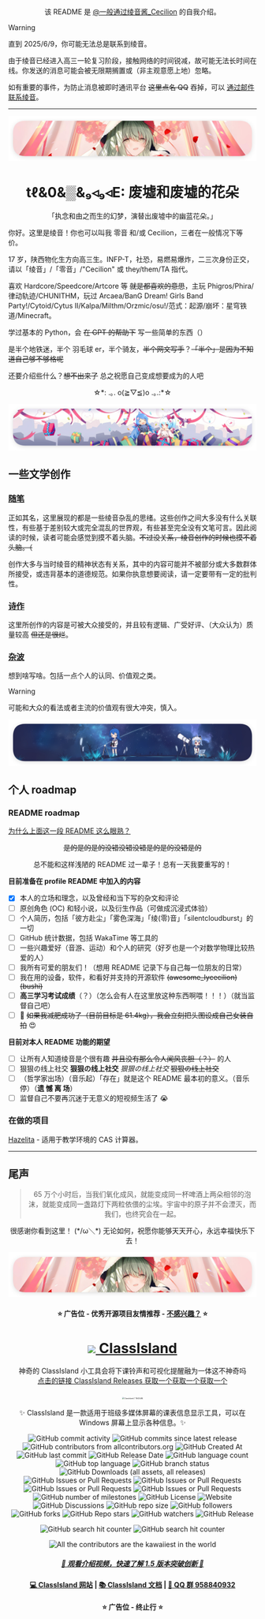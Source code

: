 <!--markdownlint-disable MD028 MD033 MD036 MD041-->

<div align="center">
该 README 是 <a href="https://github.com/LyCecilion">@一般通过绫音酱_Cecilion</a> 的自我介绍。<br>
</div>

> [!WARNING]
>
> 直到 2025/6/9，你可能无法总是联系到绫音。
>
> 由于绫音已经进入高三一轮复习阶段，接触网络的时间锐减，故可能无法长时间在线。你发送的消息可能会被无限期搁置或（非主观意愿上地）忽略。
>
> 如有重要的事件，为防止消息被即时通讯平台 ~~这里点名 QQ~~ 吞掉，可以 [通过邮件联系绫音](mailto:LyCecilion@outlook.com)。

---

<div align="center">

![绫音的 GitHub Profile 头图](assets/profile_banner.png)

# tℓ&0&▒&₉◃₉◃E: 废墟和废墟的花朵

「执念和由之而生的幻梦，演替出废墟中的幽蓝花朵。」

</div>

你好。这里是绫音！你也可以叫我 零音 和/或 Cecilion，三者在一般情况下等价。

17 岁，陕西物化生方向高三生。INFP-T，社恐，易燃易爆炸，二三次身份正交，请以「绫音」/「零音」/"Cecilion" 或 they/them/TA 指代。

喜欢 Hardcore/Speedcore/Artcore 等 ~~就是都喜欢的意思~~，主玩 Phigros/Phira/律动轨迹/CHUNITHM，玩过 Arcaea/BanG Dream! Girls Band Party!/Cytoid/Cytus II/Kalpa/Milthm/Orzmic/osu!/范式：起源/崩坏：星穹铁道/Minecraft。

学过基本的 Python，会 ~~在 GPT 的帮助下~~ 写一些简单的东西（）

是半个地铁迷，半个 羽毛球 er，半个骑友，~~半个网文写手~~？~~「半个」是因为不知道自己够不够格呢~~

还要介绍些什么？~~想不出来了~~ 总之祝愿自己变成想要成为的人吧

<div align="center">

☆\*: .｡. o(≧▽≦)o .｡.:\*☆

</div>

![文中分隔线 2](assets/division_line_2.png)

## 一些文学创作

### [随笔](subfiles/essays.md)

正如其名，这里展现的都是一些绫音杂乱的思绪。这些创作之间大多没有什么关联性，有些基于差别较大或完全混乱的世界观，有些甚至完全没有文笔可言。因此阅读的时候，读者可能会感觉到摸不着头脑。~~不过没关系，绫音创作的时候也摸不着头脑。（~~

创作大多与当时绫音的精神状态有关系，其中的内容可能并不被部分或大多数群体所接受，或违背基本的道德规范。如果你执意想要阅读，请一定要带有一定的批判性。

### [诗作](subfiles/poems.md)

这里所创作的内容是可被大众接受的，并且较有逻辑、广受好评、（大众认为）质量较高 ~~但还是很烂~~。

### [杂波](subfiles/thoughts.md)

想到啥写啥。包括一点个人的认同、价值观之类。

> [!WARNING]
> 可能和大众的看法或者主流的价值观有很大冲突，慎入。

![文中分隔线 1](assets/division_line_1.png)

## 个人 roadmap

### README roadmap

[为什么上面这一段 README 这么眼熟？](subfiles/why_README_seems_familiar.md)

</details>

<div align="center">

~~是的是的是的没错没错没错是的是的没错是的~~

总不能和这样浅陋的 README 过一辈子！总有一天我要重写的！

</div>

**目前准备在 profile README 中加入的内容**

- [x] 本人的立场和理念，以及曾经和当下写的杂文和评论
- [ ] 原创角色 (OC) 和轻小说，以及衍生作品（可做成沉浸式体验）
- [ ] 个人简历，包括「彼方赴尘」「雾色深海」「绫(零)音」「silentcloudburst」的一切
- [ ] GitHub 统计数据，包括 WakaTime 等工具的
- [ ] 一些兴趣爱好（音游、运动）和个人的研究（好歹也是一个对数学物理比较热爱的人）
- [ ] 我所有可爱的朋友们！（想用 README 记录下与自己每一位朋友的日常）
- [ ] 我在用的设备，软件，和看好并支持的开源软件 ~~(awesome_lycecilion)(bushi)~~
- [ ] **高三学习考试成绩**（？）（怎么会有人在这里放这种东西啊喂！！！）（就当监督自己吧）
- [ ] 🥵 ~~如果我减肥成功了（目前目标是 61.4kg），我会立刻把头图设成自己女装自拍~~ 😍

**目前对本人 README 功能的期望**

- [ ] 让所有人知道绫音是个很有趣 ~~并且没有那么令人闻风丧胆（？）~~ 的人
- [ ] 狠狠の线上社交 **狠狠の线上社交** _狠狠の线上社交_ ~~狠狠の线上社交~~
- [ ] （哲学家出场）（音乐起）「存在」就是这个 README 最本初的意义。（音乐停）（**遗 憾 离 场**）
- [ ] 监督自己不要再沉迷于无意义的短视频生活了 😭

### 在做的项目

[Hazelita](https://github.com/LyCecilion/Hazelita) - 适用于教学环境的 CAS 计算器。

---

## 尾声

<div align="center">

> 65 万个小时后，当我们氧化成风，就能变成同一杯啤酒上两朵相邻的泡沫，就能变成同一盏路灯下两粒依偎的尘埃。宇宙中的原子并不会湮灭，而我们，也终究会在一起。

很感谢你看到这里！ (\*/ω＼\*) 无论如何，祝愿你能够天天开心，永远幸福快乐下去！

![绫音的 GitHub Profile 头图](assets/profile_banner.png)

</div>

<div align="center">

#### ⭐ 广告位 - 优秀开源项目友情推荐 - [不感兴趣？](https://dxy.com/disease/26233/detail "很抱歉为你造成不好的浏览体验，点击这里以联系我们更换广告。") ⭐

# <a href="https://github.com/ClassIsland/ClassIsland"><image src="https://github.com/ClassIsland/ClassIsland/raw/master/ClassIsland/Assets/AppLogo_AppLogo.svg" height="25"/> ClassIsland</a>

神奇的 ClassIsland 小工具会将下课铃声和可视化提醒融为一体这不神奇吗<br>[点击的链接 ClassIsland Releases 获取一个获取一个获取一个](https://github.com/ClassIsland/ClassIsland/releases)

<img src="https://github.com/user-attachments/assets/a815dd7d-8343-4da5-aee4-3f754aa297e4" alt="ClassIsland 广告位头图" style="zoom:25%;" /><br>

✨ ClassIsland 是一款适用于班级多媒体屏幕的课表信息显示工具，可以在 Windows 屏幕上显示各种信息。✨

![GitHub commit activity](https://img.shields.io/github/commit-activity/t/ClassIsland/ClassIsland)
![GitHub commits since latest release](https://img.shields.io/github/commits-since/ClassIsland/ClassIsland/latest)
![GitHub contributors from allcontributors.org](https://img.shields.io/github/all-contributors/ClassIsland/ClassIsland)
![GitHub Created At](https://img.shields.io/github/created-at/ClassIsland/ClassIsland)
![GitHub last commit](https://img.shields.io/github/last-commit/ClassIsland/ClassIsland)
![GitHub Release Date](https://img.shields.io/github/release-date-pre/ClassIsland/ClassIsland)
![GitHub language count](https://img.shields.io/github/languages/count/ClassIsland/ClassIsland)
![GitHub top language](https://img.shields.io/github/languages/top/ClassIsland/ClassIsland)
![GitHub branch status](https://img.shields.io/github/checks-status/ClassIsland/ClassIsland/dev)
![GitHub Downloads (all assets, all releases)](https://img.shields.io/github/downloads/ClassIsland/ClassIsland/total)
![GitHub Issues or Pull Requests](https://img.shields.io/github/issues/ClassIsland/ClassIsland)
![GitHub Issues or Pull Requests](https://img.shields.io/github/issues-closed/ClassIsland/ClassIsland)
![GitHub Issues or Pull Requests](https://img.shields.io/github/issues-pr/ClassIsland/ClassIsland)
![GitHub Issues or Pull Requests](https://img.shields.io/github/issues-pr-closed/ClassIsland/ClassIsland)
![GitHub number of milestones](https://img.shields.io/github/milestones/all/ClassIsland/ClassIsland)
![GitHub License](https://img.shields.io/github/license/ClassIsland/ClassIsland)
![Website](https://img.shields.io/website?url=https%3A%2F%2Fclassisland.tech%2F)
![GitHub Discussions](https://img.shields.io/github/discussions/ClassIsland/ClassIsland)
![GitHub repo size](https://img.shields.io/github/repo-size/ClassIsland/ClassIsland)
![GitHub followers](https://img.shields.io/github/followers/ClassIsland)
![GitHub forks](https://img.shields.io/github/forks/ClassIsland/ClassIsland)
![GitHub Repo stars](https://img.shields.io/github/stars/ClassIsland/ClassIsland)
![GitHub watchers](https://img.shields.io/github/watchers/ClassIsland/ClassIsland)
![GitHub Release](https://img.shields.io/github/v/release/ClassIsland/ClassIsland?include_prereleases)

![GitHub search hit counter](https://img.shields.io/github/search/ClassIsland/ClassIsland/DryIce)
![GitHub search hit counter](https://img.shields.io/github/search/ClassIsland/ClassIsland/LyCecilion)

![All the contributors are the kawaiiest in the world](https://img.shields.io/badge/All%20the%20contributors-are%20the%20kawaiiest%20in%20the%20world-green)

<!--markdownlint-disable-next-line MD001-->
##### [🥳 观看介绍视频，快速了解 1.5 版本突破创新 🥵](https://www.bilibili.com/video/BV1EEsNeYEc9)

#### [💻 ClassIsland 网站](https://classisland.tech/) | [📚 ClassIsland 文档](https://docs.classisland.tech/zh-cn/latest/) | [🐧 QQ 群 958840932](https://qm.qq.com/q/4NsDQKiAuQ)

#### ⭐ 广告位 - 终止行 ⭐

</div>
